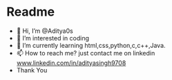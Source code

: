# Readme
- 👋 Hi, I’m @Aditya0s
- 👀 I’m interested in coding
- 🌱 I’m currently learning html,css,python,c,c++,Java.
- 📫 How to reach me? just contact me on linkedin www.linkedin.com/in/adityasingh9708
- Thank You
<!---
Aditya0s/Aditya0s is a ✨ special ✨ repository because its `README.md` (this file) appears on your GitHub profile.
You can click the Preview link to take a look at your changes.
--->
